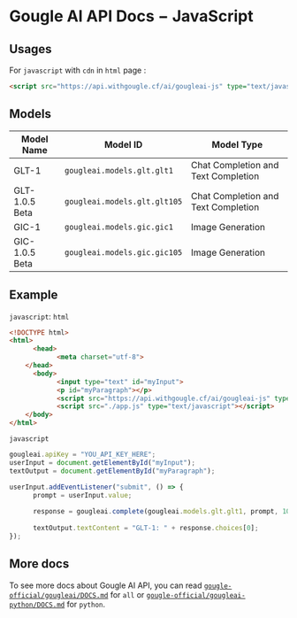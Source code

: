 # Gougle AI API Docs − JavaScript
## Usages
For `javascript` with `cdn` in `html` page :
```html
<script src="https://api.withgougle.cf/ai/gougleai-js" type="text/javascript"></script>
```

## Models
| Model Name     | Model ID                     | Model Type                          |
| -------------- | ---------------------------- | ----------------------------------- |
| GLT-1          | `gougleai.models.glt.glt1`   | Chat Completion and Text Completion |
| GLT-1.0.5 Beta | `gougleai.models.glt.glt105` | Chat Completion and Text Completion |
| GIC-1          | `gougleai.models.gic.gic1`   | Image Generation                    |
| GIC-1.0.5 Beta | `gougleai.models.gic.gic105` | Image Generation                    |

## Example
`javascript`:
`html`
```html
<!DOCTYPE html>
<html>
	  <head>
		    <meta charset="utf-8">
  	</head>
	  <body>
		    <input type="text" id="myInput">
    		<p id="myParagraph"></p>
		    <script src="https://api.withgougle.cf/ai/gougleai-js" type="text/javascript"></script>
		    <script src="./app.js" type="text/javascript"></script>
  	</body>
</html>
```
`javascript`
```javascript
gougleai.apiKey = "YOU_API_KEY_HERE";
userInput = document.getElementById("myInput");
textOutput = document.getElementById("myParagraph");

userInput.addEventListener("submit", () => {
	  prompt = userInput.value;
	
	  response = gougleai.complete(gougleai.models.glt.glt1, prompt, 100);
	
	  textOutput.textContent = "GLT-1: " + response.choices[0];
});
```
## More docs
To see more docs about Gougle AI API, you can read [`gougle-official/gougleai/DOCS.md`](https://www.github.com/gougle-official/gougleai/blob/main/DOCS.md) for `all` or [`gougle-official/gougleai-python/DOCS.md`](https://www.github.com/gougle-official/gougleai-python/blob/main/DOCS.md) for `python`. 

